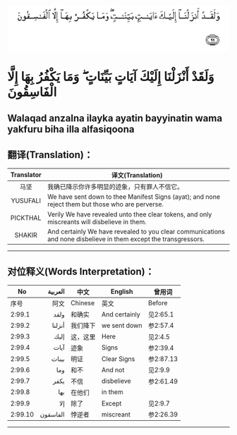 ![002:099](images/002_099.gif)

#   وَلَقَدْ أَنْزَلْنَا إِلَيْكَ آيَاتٍ بَيِّنَاتٍ ۖ وَمَا يَكْفُرُ بِهَا إِلَّا الْفَاسِقُونَ 

## Walaqad anzalna ilayka ayatin bayyinatin wama yakfuru biha illa alfasiqoona

## 翻译(Translation)：

| Translator | 译文(Translation)                                            |
|:----------:| ------------------------------------------------------------ |
| 马坚       | 我确已降示你许多明显的迹象，只有罪人不信它。                 |
| YUSUFALI   | We have sent down to thee Manifest Signs (ayat); and none reject them but those who are perverse. |
| PICKTHAL   | Verily We have revealed unto thee clear tokens, and only miscreants will disbelieve in them. |
| SHAKIR     | And certainly We have revealed to you clear communications and none disbelieve in them except the transgressors. |

---

## 对位释义(Words Interpretation)：

| No      | العربية  | 中文     | English       | 曾用词    |
| ------- | --------:| -------- | ------------- | --------- |
| 序号    | 阿文     | Chinese  | 英文          | Before    |
| 2:99.1  | ولقد     | 和确实   | And certainly | 见2:65.1  |
| 2:99.2  | أنزلنا   | 我们降下 | we sent down  | 参2:57.4  |
| 2:99.3  | إليك     | 这，这里 | Here          | 见2:4.5   |
| 2:99.4  | آيات     | 迹象     | Signs         | 参2:39.4  |
| 2:99.5  | بينات    | 明证     | Clear Signs   | 参2:87.13 |
| 2:99.6  | وما      | 和不     | And not       | 见2:9.9   |
| 2:99.7  | يكفر     | 不信     | disbelieve    | 参2:61.49 |
| 2:99.8  | بها      | 在他们   | in them       |           |
| 2:99.9  | إلا      | 除了     | Except        | 见2:9.7   |
| 2:99.10 | الفاسقون | 悖逆者   | miscreant     | 参2:26.39 |

---

